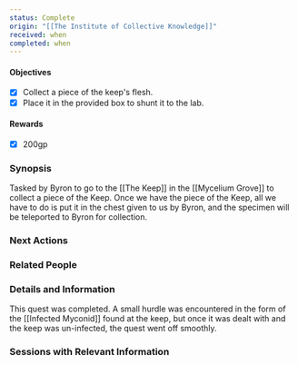 ```yaml
---
status: Complete
origin: "[[The Institute of Collective Knowledge]]"
received: when
completed: when
---
```


#### Objectives
- [x] Collect a piece of the keep's flesh.
- [x] Place it in the provided box to shunt it to the lab.

#### Rewards
- [x] 200gp

### Synopsis

Tasked by Byron to go to the [[The Keep]] in the [[Mycelium Grove]] to collect a piece of the Keep. Once we have the piece of the Keep, all we have to do is put it in the chest given to us by Byron, and the specimen will be teleported to Byron for collection. 


### Next Actions


### Related People


### Details and Information

This quest was completed. A small hurdle was encountered in the form of the [[Infected Myconid]] found at the keep, but once it was dealt with and the keep was un-infected, the quest went off smoothly.


### Sessions with Relevant Information

